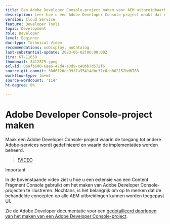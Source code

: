 ```yaml
---
title: Een Adobe Developer Console-project maken voor AEM uitbreidbaarheid van de gebruikersinterface
description: Leer hoe u een Adobe Developer Console-project maakt dat de toegang tot andere Adobe-services definieert en de implementaties ervan beheert.
version: Cloud Service
feature: Developer Tools
topic: Development
role: Developer
level: Beginner
doc-type: Technical Video
recommendations: noDisplay, noCatalog
last-substantial-update: 2023-06-02T00:00:00Z
jira: KT-11658
thumbnail: 3412875.jpeg
exl-id: 06afb6d0-6ae6-47d4-a3d9-c48bb7d572f6
source-git-commit: 30d6120ec99f7a95414dbc31c0cb002152bd6763
workflow-type: tm+mt
source-wordcount: '114'
ht-degree: 0%

---
```


# Adobe Developer Console-project maken

Maak een Adobe Developer Console-project waarin de toegang tot andere Adobe-services wordt gedefinieerd en waarin de implementaties worden beheerd.

>[!VIDEO](https://video.tv.adobe.com/v/3412875?quality=12&learn=on)

>[!IMPORTANT]
>
> In de bovenstaande video ziet u hoe u een extensie van een Content Fragment Console gebruikt om het maken van Adobe Developer Console-projecten te illustreren. Nochtans, is het belangrijk om op te merken dat de behandelde concepten op alle AEM uitbreidingen kunnen worden toegepast UI.

Zie de Adobe Developer documentatie voor een [gedetailleerd doorlopen van het maken van een Adobe Developer Console-project](https://developer.adobe.com/uix/docs/services/aem-cf-console-admin/extension-development/#create-a-project-in-adobe-developer-console).
